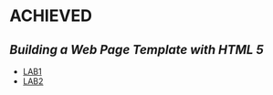 # ACHIEVED
## _Building a Web Page Template with HTML 5_
- [LAB1](https://raw.githack.com/PhantChase/Napa_HTML_CSS/Chapter3/Chapter3/LAB1/index.html)
- [LAB2](https://raw.githack.com/PhantChase/Napa_HTML_CSS/Chapter3/Chapter3/LAB2/index.html)